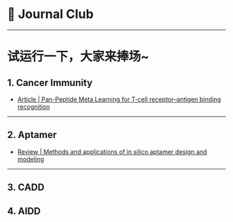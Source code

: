 # 👏 Journal Club

---
# 试运行一下，大家来捧场~

## 1. Cancer Immunity
* [Article | Pan-Peptide Meta Learning for T-cell receptor–antigen binding recognition](./File/Article_Pan-Peptide_Meta_Learning_for_T-cell_receptor-antigen_binding_recognition.md)

---
## 2. Aptamer
* [Review | Methods and applications of in silico aptamer design and modeling](./File/Review_Methods_and_applications_of_in_silico_aptamer_design_and_modeling.md)

---
## 3. CADD

## 4. AIDD
